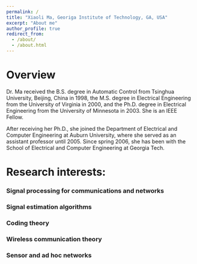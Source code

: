 ```yaml
---
permalink: /
title: "Xiaoli Ma, Georiga Institute of Technology, GA, USA"
excerpt: "About me"
author_profile: true
redirect_from: 
  - /about/
  - /about.html
---
```


Overview
======
Dr. Ma received the B.S. degree in Automatic Control from Tsinghua University, Beijing, China in 1998, the M.S. degree in Electrical Engineering from the University of Virginia in 2000, and the Ph.D. degree in Electrical Engineering from the University of Minnesota in 2003. She is an IEEE Fellow. 

After receiving her Ph.D., she joined the Department of Electrical and Computer Engineering at Auburn University, where she served as an assistant professor until 2005. Since spring 2006, she has been with the School of Electrical and Computer Engineering at Georgia Tech.

Research interests: 
======
### Signal processing for communications and networks

### Signal estimation algorithms

### Coding theory

### Wireless communication theory

### Sensor and ad hoc networks



